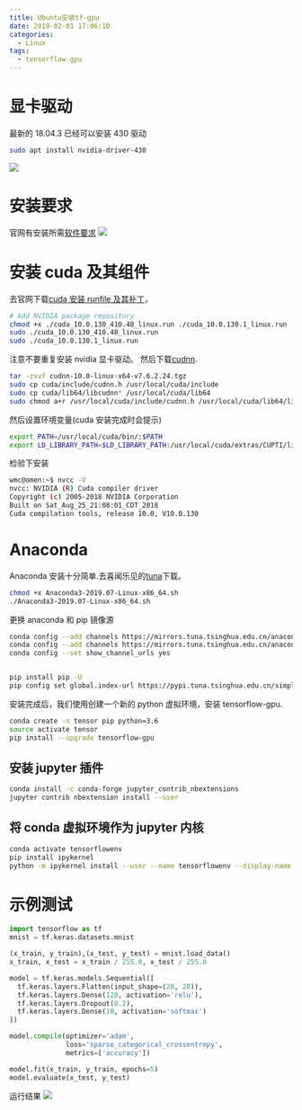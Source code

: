 ```yaml
---
title: Ubuntu安装tf-gpu
date: 2019-02-01 17:06:10
categories:
  - Linux
tags:
  - tensorflow-gpu
---
```


# 显卡驱动

最新的 18.04.3 已经可以安装 430 驱动

```bash
sudo apt install nvidia-driver-430
```

<!-- more -->

![](driver1.png)

# 安装要求

官网有安装所需[软件要求](https://tensorflow.google.cn/install/gpu)
![](tensor1.png)

# 安装 cuda 及其组件

去官网下载[cuda 安装 runfile 及其补丁](https://developer.nvidia.com/cuda-10.0-download-archive)，

```bash
# Add NVIDIA package repository
chmod +x ./cuda_10.0.130_410.48_linux.run ./cuda_10.0.130.1_linux.run
sudo ./cuda_10.0.130_410.48_linux.run
sudo ./cuda_10.0.130.1_linux.run
```

注意不要重复安装 nvidia 显卡驱动。
然后下载[cudnn](https://developer.nvidia.com/rdp/cudnn-archive).

```bash
tar -zxvf cudnn-10.0-linux-x64-v7.6.2.24.tgz
sudo cp cuda/include/cudnn.h /usr/local/cuda/include
sudo cp cuda/lib64/libcudnn* /usr/local/cuda/lib64
sudo chmod a+r /usr/local/cuda/include/cudnn.h /usr/local/cuda/lib64/libcudnn*
```

然后设置环境变量(cuda 安装完成时会提示)

```bash
export PATH=/usr/local/cuda/bin/:$PATH
export LD_LIBRARY_PATH=$LD_LIBRARY_PATH:/usr/local/cuda/extras/CUPTI/lib64
```

检验下安装

```bash
wmc@omen:~$ nvcc -V
nvcc: NVIDIA (R) Cuda compiler driver
Copyright (c) 2005-2018 NVIDIA Corporation
Built on Sat_Aug_25_21:08:01_CDT_2018
Cuda compilation tools, release 10.0, V10.0.130
```

# Anaconda

Anaconda 安装十分简单.去喜闻乐见的[tuna](https://mirrors.tuna.tsinghua.edu.cn/anaconda/archive/Anaconda3-2019.07-Linux-x86_64.sh)下载。

```bash
chmod +x Anaconda3-2019.07-Linux-x86_64.sh
./Anaconda3-2019.07-Linux-x86_64.sh
```

更换 anaconda 和 pip 镜像源

```bash
conda config --add channels https://mirrors.tuna.tsinghua.edu.cn/anaconda/pkgs/free/
conda config --add channels https://mirrors.tuna.tsinghua.edu.cn/anaconda/pkgs/main/
conda config --set show_channel_urls yes


pip install pip -U
pip config set global.index-url https://pypi.tuna.tsinghua.edu.cn/simple
```

安装完成后，我们使用创建一个新的 python 虚拟环境，安装 tensorflow-gpu.

```bash
conda create -n tensor pip python=3.6
source activate tensor
pip install --upgrade tensorflow-gpu
```

## 安装 jupyter 插件

```bash
conda install -c conda-forge jupyter_contrib_nbextensions
jupyter contrib nbextension install --user
```

## 将 conda 虚拟环境作为 jupyter 内核

```bash
conda activate tensorflowenv
pip install ipykernel
python -m ipykernel install --user --name tensorflowenv --display-name "Python (tensorflowenv)"
```

# 示例测试

```python
import tensorflow as tf
mnist = tf.keras.datasets.mnist

(x_train, y_train),(x_test, y_test) = mnist.load_data()
x_train, x_test = x_train / 255.0, x_test / 255.0

model = tf.keras.models.Sequential([
  tf.keras.layers.Flatten(input_shape=(28, 28)),
  tf.keras.layers.Dense(128, activation='relu'),
  tf.keras.layers.Dropout(0.2),
  tf.keras.layers.Dense(10, activation='softmax')
])

model.compile(optimizer='adam',
              loss='sparse_categorical_crossentropy',
              metrics=['accuracy'])

model.fit(x_train, y_train, epochs=5)
model.evaluate(x_test, y_test)
```

运行结果
![](run1.png)
